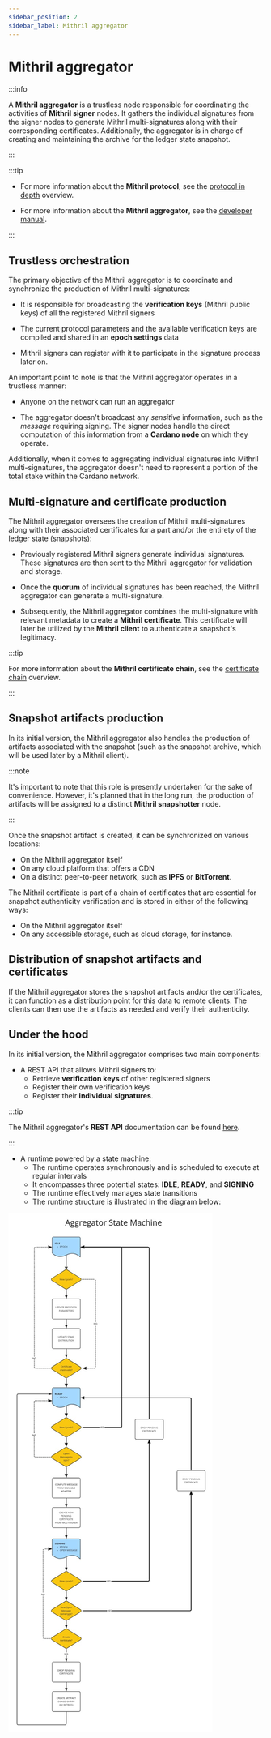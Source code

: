 ```yaml
---
sidebar_position: 2
sidebar_label: Mithril aggregator
---
```


# Mithril aggregator

:::info

A **Mithril aggregator** is a trustless node responsible for coordinating the activities of **Mithril signer** nodes. It gathers the individual signatures from the signer nodes to generate Mithril multi-signatures along with their corresponding certificates. Additionally, the aggregator is in charge of creating and maintaining the archive for the ledger state snapshot.

:::

:::tip

- For more information about the **Mithril protocol**, see the [protocol in depth](../mithril-protocol/protocol.md) overview.

- For more information about the **Mithril aggregator**, see the [developer manual](../../../manual/develop/nodes/mithril-aggregator.md).

:::

## Trustless orchestration

The primary objective of the Mithril aggregator is to coordinate and synchronize the production of Mithril multi-signatures:

- It is responsible for broadcasting the **verification keys** (Mithril public keys) of all the registered Mithril signers

- The current protocol parameters and the available verification keys are compiled and shared in an **epoch settings** data

- Mithril signers can register with it to participate in the signature process later on.

An important point to note is that the Mithril aggregator operates in a trustless manner:

- Anyone on the network can run an aggregator

- The aggregator doesn't broadcast any _sensitive_ information, such as the _message_ requiring signing. The signer nodes handle the direct computation of this information from a **Cardano node** on which they operate.

Additionally, when it comes to aggregating individual signatures into Mithril multi-signatures, the aggregator doesn't need to represent a portion of the total stake within the Cardano network.

## Multi-signature and certificate production

The Mithril aggregator oversees the creation of Mithril multi-signatures along with their associated certificates for a part and/or the entirety of the ledger state (snapshots):

- Previously registered Mithril signers generate individual signatures. These signatures are then sent to the Mithril aggregator for validation and storage.

- Once the **quorum** of individual signatures has been reached, the Mithril aggregator can generate a multi-signature.

- Subsequently, the Mithril aggregator combines the multi-signature with relevant metadata to create a **Mithril certificate**. This certificate will later be utilized by the **Mithril client** to authenticate a snapshot's legitimacy.

:::tip

For more information about the **Mithril certificate chain**, see the [certificate chain](../mithril-protocol/certificates.md) overview.

:::

## Snapshot artifacts production

In its initial version, the Mithril aggregator also handles the production of artifacts associated with the snapshot (such as the snapshot archive, which will be used later by a Mithril client).

:::note

It's important to note that this role is presently undertaken for the sake of convenience. However, it's planned that in the long run, the production of artifacts will be assigned to a distinct **Mithril snapshotter** node.

:::

Once the snapshot artifact is created, it can be synchronized on various locations:

- On the Mithril aggregator itself
- On any cloud platform that offers a CDN
- On a distinct peer-to-peer network, such as **IPFS** or **BitTorrent**.

The Mithril certificate is part of a chain of certificates that are essential for snapshot authenticity verification and is stored in either of the following ways:

- On the Mithril aggregator itself
- On any accessible storage, such as cloud storage, for instance.

## Distribution of snapshot artifacts and certificates

If the Mithril aggregator stores the snapshot artifacts and/or the certificates, it can function as a distribution point for this data to remote clients. The clients can then use the artifacts as needed and verify their authenticity.

## Under the hood

In its initial version, the Mithril aggregator comprises two main components:

- A REST API that allows Mithril signers to:
  - Retrieve **verification keys** of other registered signers
  - Register their own verification keys
  - Register their **individual signatures**.

:::tip

The Mithril aggregator's **REST API** documentation can be found [here](/doc/aggregator-api).

:::

- A runtime powered by a state machine:
  - The runtime operates synchronously and is scheduled to execute at regular intervals
  - It encompasses three potential states: **IDLE**, **READY**, and **SIGNING**
  - The runtime effectively manages state transitions
  - The runtime structure is illustrated in the diagram below:

![Aggregator Runtime](images/aggregator-runtime.jpg)
